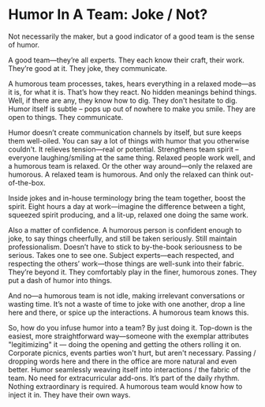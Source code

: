 # Humor In A Team: Joke / Not? 

Not necessarily the maker, but a good indicator of a good team is the sense of humor.

A good team—they’re all experts. They each know their craft, their work. They’re good at it. They joke, they communicate.

A humorous team processes, takes, hears everything in a relaxed mode—as it is, for what it is.  That’s how they react. No hidden meanings behind things. Well, if there are any, they know how to dig. They don't hesitate to dig. 
Humor itself is subtle – pops up out of nowhere to make you smile. They are open to things. They communicate. 

Humor doesn’t create communication channels by itself, but sure keeps them well-oiled. You can say a lot of things with humor that you otherwise couldn't. It relieves tension—real or potential. Strengthens team spirit – everyone laughing/smiling at the same thing. Relaxed people work well, and a humorous team is relaxed. Or the other way around—only the relaxed are humorous. A relaxed team is humorous. And only the relaxed can think out-of-the-box.

Inside jokes and in-house terminology bring the team together, boost the spirit. Eight hours a day at work—imagine the difference between a tight, squeezed spirit producing, and a lit-up, relaxed one doing the same work.

Also a matter of confidence. A humorous person is confident enough to joke, to say things cheerfully, and still be taken seriously. Still maintain professionalism. Doesn’t have to stick to by-the-book seriousness to be serious. Takes one to see one.
Subject experts—each respected, and respecting the others’ work—those things are well-sunk into their fabric. They’re beyond it. They comfortably play in the finer, humorous zones. They put a dash of humor into things.

And no—a humorous team is not idle, making irrelevant conversations or wasting time. It’s not a waste of time to joke with one another, drop a line here and there, or spice up the interactions. A humorous team knows this.

So, how do you infuse humor into a team? By just doing it.
Top-down is the easiest, more straightforward way—someone with the exemplar attributes "legitimizing" it  — doing the opening and getting the others rolling it on. Corporate picnics, events parties won't hurt, but aren't necessary. Passing / dropping words here and there in the office are more natural and even better. Humor seamlessly weaving itself into interactions / the fabric of the team. No need for extracurricular add-ons. It’s part of the daily rhythm. Nothing extraordinary is required. A humorous team would know how to inject it in. They have their own ways. 
